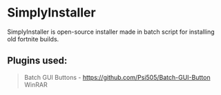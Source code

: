 # SimplyInstaller
SimplyInstaller is open-source installer made in batch script for installing old fortnite builds.

## Plugins used:
> Batch GUI Buttons - https://github.com/Psi505/Batch-GUI-Button
> WinRAR
